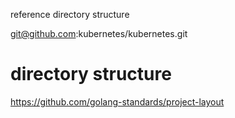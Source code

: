 

reference directory structure

git@github.com:kubernetes/kubernetes.git


# directory structure
https://github.com/golang-standards/project-layout


